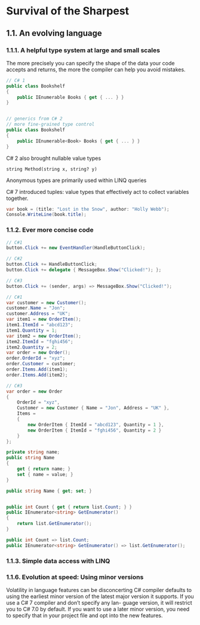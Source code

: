 # Survival of the Sharpest

## 1.1. An evolving language

### 1.1.1. A helpful type system at large and small scales

The more precisely you can specify the shape of the data your code accepts and returns, the more the compiler can help you avoid mistakes.

```csharp
// C# 1
public class Bookshelf
{
    public IEnumerable Books { get { ... } }
}


// generics from C# 2
// more fine-grained type control
public class Bookshelf
{
    public IEnumerable<Book> Books { get { ... } }
}
```

C# 2 also brought nullable value types

```charp
string Method(string x, string? y)
```

Anonymous types are primarily used within LINQ queries

C# 7 introduced tuples: value types that effectively act to collect variables together.

```csharp
var book = (title: "Lost in the Snow", author: "Holly Webb");
Console.WriteLine(book.title);
```

### 1.1.2. Ever more concise code

```csharp
// C#1
button.Click += new EventHandler(HandleButtonClick);

// C#2
button.Click += HandleButtonClick;
button.Click += delegate { MessageBox.Show("Clicked!"); };

// C#3
button.Click += (sender, args) => MessageBox.Show("Clicked!");

```

```csharp
// C#1
var customer = new Customer();
customer.Name = "Jon";
customer.Address = "UK";
var item1 = new OrderItem();
item1.ItemId = "abcd123";
item1.Quantity = 1;
var item2 = new OrderItem();
item2.ItemId = "fghi456";
item2.Quantity = 2;
var order = new Order();
order.OrderId = "xyz";
order.Customer = customer;
order.Items.Add(item1);
order.Items.Add(item2);

// C#3
var order = new Order
{
    OrderId = "xyz",
    Customer = new Customer { Name = "Jon", Address = "UK" },
    Items =
    {
        new OrderItem { ItemId = "abcd123", Quantity = 1 },
        new OrderItem { ItemId = "fghi456", Quantity = 2 }
    }
};
```

```csharp
private string name;
public string Name
{
    get { return name; }
    set { name = value; }
}

public string Name { get; set; }


public int Count { get { return list.Count; } }
public IEnumerator<string> GetEnumerator()
{
    return list.GetEnumerator();
}

public int Count => list.Count;
public IEnumerator<string> GetEnumerator() => list.GetEnumerator();
```

### 1.1.3. Simple data access with LINQ


### 1.1.6. Evolution at speed: Using minor versions
Volatility in language features can be disconcerting
C# compiler defaults to using the earliest minor version of the latest major version it supports. If you use a C# 7 compiler and don’t specify any lan- guage version, it will restrict you to C# 7.0 by default. If you want to use a later minor version, you need to specify that in your project file and opt into the new features.
